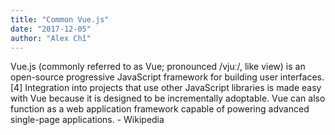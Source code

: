 ```yaml
---
title: "Common Vue.js"
date: "2017-12-05"
author: "Alex Chî"
---
```

Vue.js (commonly referred to as Vue; pronounced /vjuː/, like view) is an open-source progressive JavaScript framework for building user interfaces.[4] Integration into projects that use other JavaScript libraries is made easy with Vue because it is designed to be incrementally adoptable. Vue can also function as a web application framework capable of powering advanced single-page applications. - Wikipedia
